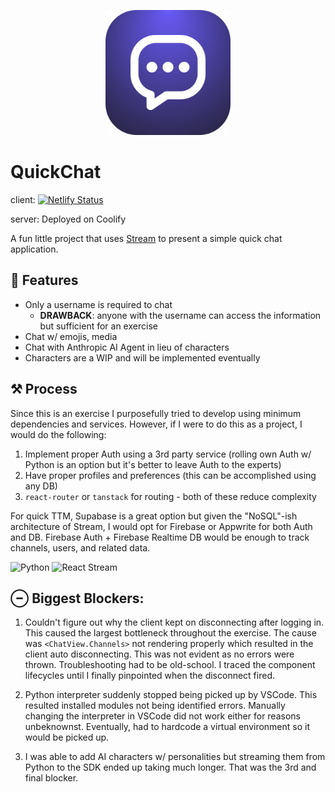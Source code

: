 <p align="center">
    <img src="./client/public/icon.svg" width="200" height="200" />
</p>

# QuickChat

client:
[![Netlify Status](https://api.netlify.com/api/v1/badges/fb2a0376-242e-4bab-a025-4424ee37d186/deploy-status)](https://app.netlify.com/sites/quickchat-xmok/deploys)

server: Deployed on Coolify


A fun little project that uses [Stream](https://getstream.io/) to present a simple quick chat application.

## 🍯 Features

- Only a username is required to chat
    - **DRAWBACK**: anyone with the username can access the information but sufficient for an exercise
- Chat w/ emojis, media
- Chat with Anthropic AI Agent in lieu of characters
- Characters are a WIP and will be implemented eventually

## ⚒️ Process

Since this is an exercise I purposefully tried to develop using minimum dependencies and services. However, if I were to do this as a project, I would do the following:

1. Implement proper Auth using a 3rd party service (rolling own Auth w/ Python is an option but it's better to leave Auth to the experts)
2. Have proper profiles and preferences (this can be accomplished using any DB)
3. `react-router` or `tanstack` for routing - both of these reduce complexity

For quick TTM, Supabase is a great option but given the "NoSQL"-ish architecture of Stream, I would opt for Firebase or Appwrite for both Auth and DB. Firebase Auth + Firebase Realtime DB would be enough to track channels, users, and related data.

![Python](https://img.shields.io/badge/python-3670A0?style=for-the-badge&logo=python&logoColor=ffdd54)
![React](https://img.shields.io/badge/react-%2320232a.svg?style=for-the-badge&logo=react&logoColor=%2361DAFB)
Stream

## ⊖ Biggest Blockers:

1. Couldn't figure out why the client kept on disconnecting after logging in. This caused the largest bottleneck throughout the exercise. The cause was `<ChatView.Channels>` not rendering properly which resulted in the client auto disconnecting. This was not evident as no errors were thrown. Troubleshooting had to be old-school. I traced the component lifecycles until I finally pinpointed when the disconnect fired.

2. Python interpreter suddenly stopped being picked up by VSCode. This resulted installed modules not being identified errors. Manually changing the interpreter in VSCode did not work either for reasons unbeknownst. Eventually, had to hardcode a virtual environment so it would be picked up.

3. I was able to add AI characters w/ personalities but streaming them from Python to the SDK ended up taking much longer. That was the 3rd and final blocker.